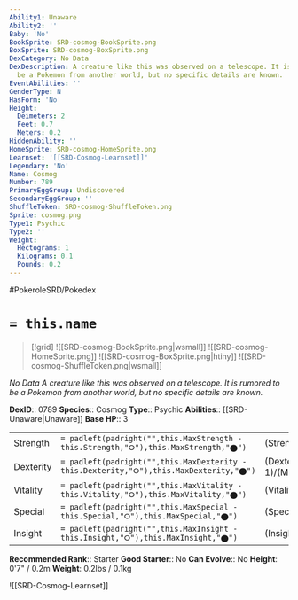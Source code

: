 ```yaml
---
Ability1: Unaware
Ability2: ''
Baby: 'No'
BookSprite: SRD-cosmog-BookSprite.png
BoxSprite: SRD-cosmog-BoxSprite.png
DexCategory: No Data
DexDescription: A creature like this was observed on a telescope. It is rumored to
  be a Pokemon from another world, but no specific details are known.
EventAbilities: ''
GenderType: N
HasForm: 'No'
Height:
  Deimeters: 2
  Feet: 0.7
  Meters: 0.2
HiddenAbility: ''
HomeSprite: SRD-cosmog-HomeSprite.png
Learnset: '[[SRD-Cosmog-Learnset]]'
Legendary: 'No'
Name: Cosmog
Number: 789
PrimaryEggGroup: Undiscovered
SecondaryEggGroup: ''
ShuffleToken: SRD-cosmog-ShuffleToken.png
Sprite: cosmog.png
Type1: Psychic
Type2: ''
Weight:
  Hectograms: 1
  Kilograms: 0.1
  Pounds: 0.2
---
```


#PokeroleSRD/Pokedex

# `= this.name`

> [!grid]
> ![[SRD-cosmog-BookSprite.png|wsmall]]
> ![[SRD-cosmog-HomeSprite.png]]
> ![[SRD-cosmog-BoxSprite.png|htiny]]
> ![[SRD-cosmog-ShuffleToken.png|wsmall]]


*No Data*
*A creature like this was observed on a telescope. It is rumored to be a Pokemon from another world, but no specific details are known.*

**DexID**:: 0789
**Species**:: Cosmog
**Type**:: Psychic
**Abilities**:: [[SRD-Unaware|Unaware]]
**Base HP**:: 3

|           |                                                                                        |                                          |
| --------- | -------------------------------------------------------------------------------------- | ---------------------------------------- |
| Strength  | `= padleft(padright("",this.MaxStrength - this.Strength,"⭘"),this.MaxStrength,"⬤")`    | (Strength::1)/(MaxStrength::3)   |
| Dexterity | `= padleft(padright("",this.MaxDexterity - this.Dexterity,"⭘"),this.MaxDexterity,"⬤")` | (Dexterity:: 1)/(MaxDexterity::3) |
| Vitality  | `= padleft(padright("",this.MaxVitality - this.Vitality,"⭘"),this.MaxVitality,"⬤")`    | (Vitality::1)/(MaxVitality::3)   |
| Special   | `= padleft(padright("",this.MaxSpecial - this.Special,"⭘"),this.MaxSpecial,"⬤")`       | (Special::1)/(MaxSpecial::3)     |
| Insight   | `= padleft(padright("",this.MaxInsight - this.Insight,"⭘"),this.MaxInsight,"⬤")`       | (Insight::1)/(MaxInsight::3)     |


**Recommended Rank**:: Starter
**Good Starter**:: No
**Can Evolve**:: No
**Height**: 0'7" / 0.2m
**Weight**: 0.2lbs / 0.1kg

![[SRD-Cosmog-Learnset]]